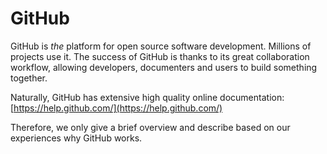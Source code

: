# GitHub

GitHub is _the_ platform for open source software development. Millions of projects use it. The success of GitHub is thanks to its great collaboration workflow, allowing developers, documenters and users to build something together.

Naturally, GitHub has extensive high quality online documentation: [https://help.github.com/](https://help.github.com/)

Therefore, we only give a brief overview and describe based on our experiences why GitHub works.


